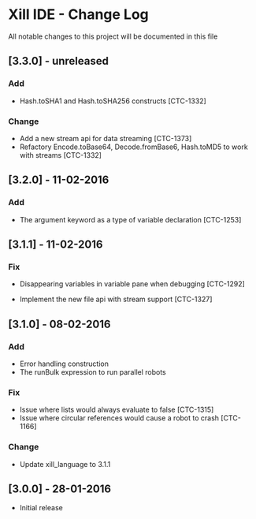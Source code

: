 # Xill IDE - Change Log
All notable changes to this project will be documented in this file

## [3.3.0] - unreleased
### Add
- Hash.toSHA1 and Hash.toSHA256 constructs [CTC-1332]

### Change
- Add a new stream api for data streaming [CTC-1373]
- Refactory Encode.toBase64, Decode.fromBase6, Hash.toMD5 to work with streams [CTC-1332]

## [3.2.0] - 11-02-2016
### Add
- The argument keyword as a type of variable declaration [CTC-1253]

## [3.1.1] - 11-02-2016

### Fix
- Disappearing variables in variable pane when debugging [CTC-1292]

- Implement the new file api with stream support [CTC-1327]
## [3.1.0] - 08-02-2016

### Add
- Error handling construction
- The runBulk expression to run parallel robots

### Fix
- Issue where lists would always evaluate to false [CTC-1315]
- Issue where circular references would cause a robot to crash [CTC-1166]

### Change
- Update xill_language to 3.1.1

## [3.0.0] - 28-01-2016
 - Initial release
